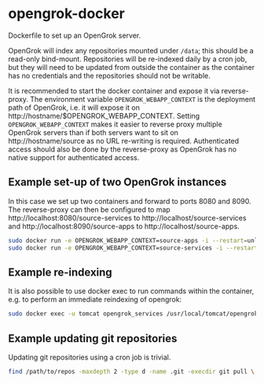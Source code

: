 # opengrok-docker
Dockerfile to set up an OpenGrok server.

OpenGrok will index any repositories mounted under ```/data```; this should be
a read-only bind-mount. Repositories will be re-indexed daily by a cron job,
but they will need to be updated from outside the container as the container
has no credentials and the repositories should not be writable.

It is recommended to start the docker container and expose it via
reverse-proxy. The environment variable ```OPENGROK_WEBAPP_CONTEXT``` is the
deployment path of OpenGrok, i.e. it will expose it on
http://hostname/$OPENGROK_WEBAPP_CONTEXT. Setting
```OPENGROK_WEBAPP_CONTEXT``` makes it easier to reverse proxy multiple
OpenGrok servers than if both servers want to sit on http://hostname/source as
no URL re-writing is required. Authenticated access should also be done by the
reverse-proxy as OpenGrok has no native support for authenticated access.

## Example set-up of two OpenGrok instances

In this case we set up two containers and forward to ports 8080 and 8090. The
reverse-proxy can then be configured to map
http://localhost:8080/source-services to http://localhost/source-services and
http://localhost:8090/source-apps to http://localhost/source-apps.

```bash
sudo docker run -e OPENGROK_WEBAPP_CONTEXT=source-apps -i --restart=unless-stopped --name=opengrok_apps -v /data/src-apps:/source:ro,Z -p 127.0.0.1:8090:8080 -t blanboom/opengrok:latest
sudo docker run -e OPENGROK_WEBAPP_CONTEXT=source-services -i --restart=unless-stopped --name=opengrok_services -v /data/src-services:/source:ro,Z -p 127.0.0.1:8080:8080 -t blanboom/opengrok:latest
```

## Example re-indexing
It is also possible to use docker exec to run commands within the container,
e.g. to perform an immediate reindexing of opengrok:

```bash
sudo docker exec -u tomcat opengrok_services /usr/local/tomcat/opengrok-1.0/bin/OpenGrok index /data
```

## Example updating git repositories
Updating git repositories using a cron job is trivial.

```bash
find /path/to/repos -maxdepth 2 -type d -name .git -execdir git pull \;
```
